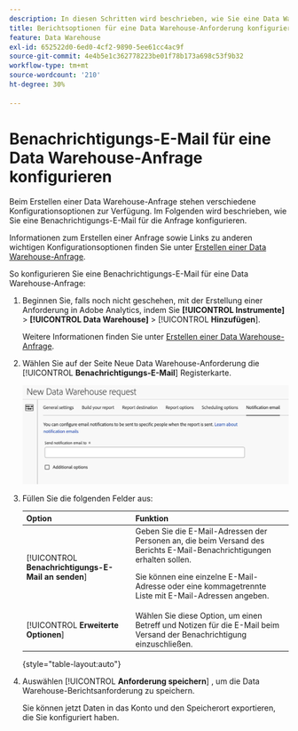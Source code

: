 ```yaml
---
description: In diesen Schritten wird beschrieben, wie Sie eine Data Warehouse-Anfrage erstellen.
title: Berichtsoptionen für eine Data Warehouse-Anforderung konfigurieren
feature: Data Warehouse
exl-id: 652522d0-6ed0-4cf2-9890-5ee61cc4ac9f
source-git-commit: 4e4b5e1c362778223be01f78b173a698c53f9b32
workflow-type: tm+mt
source-wordcount: '210'
ht-degree: 30%

---
```


# Benachrichtigungs-E-Mail für eine Data Warehouse-Anfrage konfigurieren

Beim Erstellen einer Data Warehouse-Anfrage stehen verschiedene Konfigurationsoptionen zur Verfügung. Im Folgenden wird beschrieben, wie Sie eine Benachrichtigungs-E-Mail für die Anfrage konfigurieren.

Informationen zum Erstellen einer Anfrage sowie Links zu anderen wichtigen Konfigurationsoptionen finden Sie unter [Erstellen einer Data Warehouse-Anfrage](/help/export/data-warehouse/create-request/t-dw-create-request.md).

So konfigurieren Sie eine Benachrichtigungs-E-Mail für eine Data Warehouse-Anfrage:

1. Beginnen Sie, falls noch nicht geschehen, mit der Erstellung einer Anforderung in Adobe Analytics, indem Sie **[!UICONTROL Instrumente]** > **[!UICONTROL Data Warehouse]** > [!UICONTROL **Hinzufügen**].

   Weitere Informationen finden Sie unter [Erstellen einer Data Warehouse-Anfrage](/help/export/data-warehouse/create-request/t-dw-create-request.md).

1. Wählen Sie auf der Seite Neue Data Warehouse-Anforderung die [!UICONTROL **Benachrichtigungs-E-Mail**] Registerkarte.

   ![Registerkarte „Berichtsziel“](assets/dw-notification-email.png)

1. Füllen Sie die folgenden Felder aus:

   | Option | Funktion |
   |---------|----------|
   | [!UICONTROL **Benachrichtigungs-E-Mail an senden**] | Geben Sie die E-Mail-Adressen der Personen an, die beim Versand des Berichts E-Mail-Benachrichtigungen erhalten sollen. <p>Sie können eine einzelne E-Mail-Adresse oder eine kommagetrennte Liste mit E-Mail-Adressen angeben.</p> |
   | [!UICONTROL **Erweiterte Optionen**] | Wählen Sie diese Option, um einen Betreff und Notizen für die E-Mail beim Versand der Benachrichtigung einzuschließen. |

   {style="table-layout:auto"}

1. Auswählen [!UICONTROL **Anforderung speichern**] , um die Data Warehouse-Berichtsanforderung zu speichern.

   Sie können jetzt Daten in das Konto und den Speicherort exportieren, die Sie konfiguriert haben.
